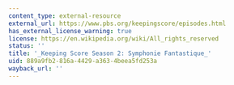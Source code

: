 ```yaml
---
content_type: external-resource
external_url: https://www.pbs.org/keepingscore/episodes.html
has_external_license_warning: true
license: https://en.wikipedia.org/wiki/All_rights_reserved
status: ''
title: '_Keeping Score Season 2: Symphonie Fantastique_'
uid: 889a9fb2-816a-4429-a363-4beea5fd253a
wayback_url: ''
---
```

